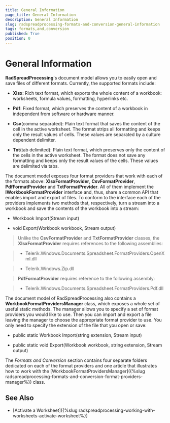```yaml
---
title: General Information
page_title: General Information
description: General Information
slug: radspreadprocessing-formats-and-conversion-general-information
tags: formats,and,conversion
published: True
position: 0
---
```


# General Information



__RadSpreadProcessing__'s document model allows you to easily open and save files of different formats. Currently, the supported formats include:
      

* __Xlsx__: Rich text format, which exports the whole content of a workbook: worksheets, formula values, formatting, hyperlinks etc.

* __Pdf__: Fixed format, which preserves the content of a workbook in independent from software or hardware manner.

* __Csv__(comma separated): Plain text format that saves the content of the cell in the active worksheet. The format strips all formatting and keeps only the result values of cells. These values are separated by a culture dependent delimiter.

* __Txt__(tab delimited): Plain text format, which preserves only the content of the cells in the active worksheet. The format does not save any formatting and keeps only the result values of the cells. These values are delimited via tabs.


          

The document model exposes four format providers that work with each of the formats above: __XlsxFormatProvider__, __CsvFormatProvider__, __PdfFormatProvider__ and __TxtFormatProvider__. All of them implement the __IWorkbookFormatProvider__ interface and, thus, share a common API that enables import and export of files. To conform to the interface each of the providers implements two methods that, respectively, turn a stream into a workbook and save the contents of the workbook into a stream:
      

* Workbook Import(Stream input)

* void Export(Workbook workbook, Stream output)

>Unlike the __CsvFormatProvider__ and __TxtFormatProvider__ classes, the __XlsxFormatProvider__ requires references to the following assemblies:

>* Telerik.Windows.Documents.Spreadsheet.FormatProviders.OpenXml.dll

>* Telerik.Windows.Zip.dll

> __PdfFormatProvider__ requires reference to the following assembly:

>* Telerik.Windows.Documents.Spreadsheet.FormatProviders.Pdf.dll


The document model of RadSpreadProcessing also contains a __WorkbookFormatProvidersManager__ class, which exposes a whole set of useful static methods. The manager allows you to specify a set of format providers you would like to use. Then you can import and export a file leaving the manager to choose the appropriate format provider to use. You only need to specify the extension of the file that you open or save:
      

* public static Workbook Import(string extension, Stream input)

* public static void Export(Workbook workbook, string extension, Stream output)

The *Formats and Conversion* section contains four separate folders dedicated on each of the format providers and one article that illustrates how to work with the [WorkbookFormatProvidersManager]({%slug radspreadprocessing-formats-and-conversion-format-providers-manager%}) class.
      

## See Also

 * [Activate a Worksheet]({%slug radspreadprocessing-working-with-worksheets-activate-worksheet%})
